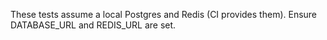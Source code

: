 These tests assume a local Postgres and Redis (CI provides them). Ensure DATABASE_URL and REDIS_URL are set.

